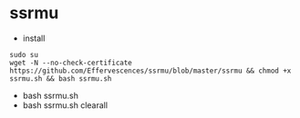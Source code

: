 # ssrmu

* install

```
sudo su
wget -N --no-check-certificate https://github.com/Effervescences/ssrmu/blob/master/ssrmu && chmod +x ssrmu.sh && bash ssrmu.sh
```

* bash ssrmu.sh
* bash ssrmu.sh clearall
